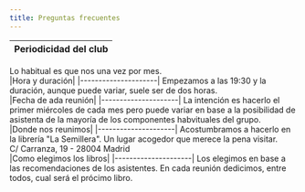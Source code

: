 ```yaml
---
title: Preguntas frecuentes
---
```

|Periodicidad del club|
|---------------------|
Lo habitual es que nos una vez por mes.  
|Hora y duración|
|---------------------|
Empezamos a las 19:30 y la duración, aunque puede variar, suele ser de dos horas.  
|Fecha de ada reunión|
|---------------------|
La intención es hacerlo el primer miércoles de cada mes pero puede variar en base a la posibilidad de asistenta de la mayoría de los componentes habvituales del grupo.  
|Donde nos reunimos|
|---------------------|
Acostumbramos a hacerlo en la librería "La Semillera". Un lugar acogedor que merece la pena visitar.  
C/ Carranza, 19 - 28004 Madrid  
|Como elegimos los libros|
|---------------------|
Los elegimos en base a las recomendaciones de los asistentes. En cada reunión dedicimos, entre todos, cual será el prócimo libro.  